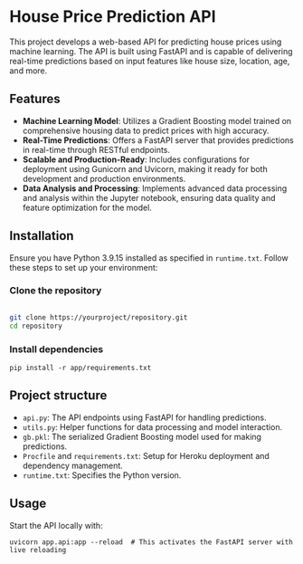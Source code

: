 # House Price Prediction API

This project develops a web-based API for predicting house prices using machine learning. The API is built using FastAPI and is capable of delivering real-time predictions based on input features like house size, location, age, and more.

## Features

- **Machine Learning Model**: Utilizes a Gradient Boosting model trained on comprehensive housing data to predict prices with high accuracy.
- **Real-Time Predictions**: Offers a FastAPI server that provides predictions in real-time through RESTful endpoints.
- **Scalable and Production-Ready**: Includes configurations for deployment using Gunicorn and Uvicorn, making it ready for both development and production environments.
- **Data Analysis and Processing**: Implements advanced data processing and analysis within the Jupyter notebook, ensuring data quality and feature optimization for the model.

## Installation

Ensure you have Python 3.9.15 installed as specified in `runtime.txt`. Follow these steps to set up your environment:

### Clone the repository

```bash

git clone https://yourproject/repository.git
cd repository

```


### Install dependencies
```
pip install -r app/requirements.txt

```


## Project structure
- `api.py`: The API endpoints using FastAPI for handling predictions.
- `utils.py`: Helper functions for data processing and model interaction.
- `gb.pkl`: The serialized Gradient Boosting model used for making predictions.
- `Procfile` and `requirements.txt`: Setup for Heroku deployment and dependency management.
- `runtime.txt`: Specifies the Python version.


## Usage 
Start the API locally with:
```
uvicorn app.api:app --reload  # This activates the FastAPI server with live reloading

```


